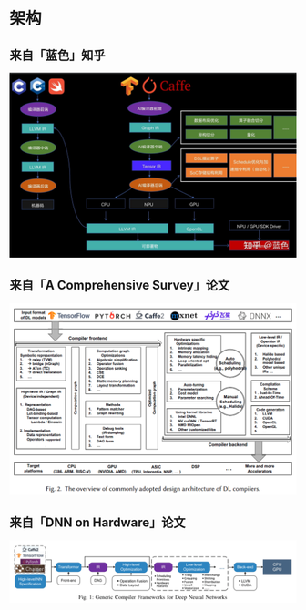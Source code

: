 # 架构

## 来自「蓝色」知乎

![](img/arch_lanse.jpg)

## 来自「A Comprehensive Survey」论文

![](img/arch_survey.png)

## 来自「DNN on Hardware」论文

![](img/arch_dnn.png)
